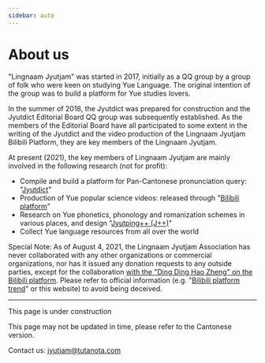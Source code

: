 ```yaml
---
sidebar: auto
---
```


# About us

"Lingnaam Jyutjam" was started in 2017, initially as a QQ group by a group of folk who were keen on studying Yue Language. The original intention of the group was to build a platform for Yue studies lovers.

In the summer of 2018, the Jyutdict was prepared for construction and the Jyutdict Editorial Board QQ group was subsequently established. As the members of the Editorial Board have all participated to some extent in the writing of the Jyutdict and the video production of the Lingnaam Jyutjam Bilibili Platform, they are key members of the Lingnaam Jyutjam.

At present (2021), the key members of Lingnaam Jyutjam are mainly involved in the following research (not for profit):

- Compile and build a platform for Pan-Cantonese pronunciation query: "[Jyutdict](/en/jyutdict-android/)"
- Production of Yue popular science videos: released through "[Bilibili platform](https://space.bilibili.com/410568594)"
- Research on Yue phonetics, phonology and romanization schemes in various places, and design "[Jyutping++ (J++)](/en/j++/)"
- Collect Yue language resources from all over the world

Special Note: As of August 4, 2021, the Lingnaam Jyutjam Association has never collaborated with any other organizations or commercial organizations, nor has it issued any donation requests to any outside parties, except for the collaboration [with the "Ding Ding Hao Zheng" on the Bilibili platform](https://www.bilibili.com/video/BV1ji4y1L7W6). Please refer to official information (e.g. "[Bilibili platform trend](https://space.bilibili.com/410568594/dynamic)" or this website) to avoid being deceived.

---

This page is under construction

This page may not be updated in time, please refer to the Cantonese version.

Contact us: jyutjam@tutanota.com
